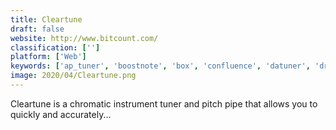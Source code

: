 ```yaml
---
title: Cleartune
draft: false 
website: http://www.bitcount.com/
classification: ['']
platform: ['Web']
keywords: ['ap_tuner', 'boostnote', 'box', 'confluence', 'datuner', 'draft', 'fine_tuner', 'guitar_tuna', 'integromat', 'karang_-_tuner_for_guitar', 'lingot', 'metronome_m1', 'online_guitar_tuner', 'pc_9_virtual_metronome', 'pitchperfect', 'signal', 'slack', 'sleeperbot', 'slite', 'telegram', 'otuner']
image: 2020/04/Cleartune.png
---
```

Cleartune is a chromatic instrument tuner and pitch pipe that allows you to quickly and accurately...